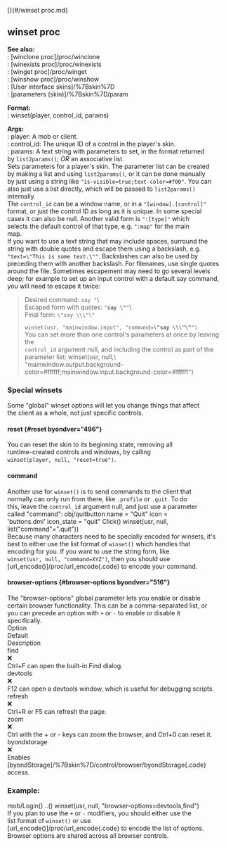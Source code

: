 []{#/winset proc.md}    
## winset proc    
**See also:**    
:   [winclone proc]/proc/winclone    
:   [winexists proc]/proc/winexists    
:   [winget proc]/proc/winget    
:   [winshow proc]/proc/winshow    
:   [User interface skins]/%7Bskin%7D    
:   [parameters (skin)]/%7Bskin%7D/param    
<!-- -->    
**Format:**    
:   winset(player, control_id, params)    
<!-- -->    
**Args:**    
:   player: A mob or client.    
:   control_id: The unique ID of a control in the player\'s skin.    
:   params: A text string with parameters to set, in the format returned    
    by `list2params()`; *OR* an associative list.    
Sets parameters for a player\'s skin. The parameter list can be created    
by making a list and using `list2params()`, or it can be done manually    
by just using a string like `"is-visible=true;text-color=#f00"`. You can    
also just use a list directly, which will be passed to `list2params()`    
internally.    
The `control_id` can be a window name, or in a `"[window].[control]"`    
format, or just the control ID as long as it is unique. In some special    
cases it can also be null. Another valid form is `":[type]"` which    
selects the default control of that type, e.g. `":map"` for the main    
map.    
If you want to use a text string that may include spaces, surround the    
string with double quotes and escape them using a backslash, e.g.    
`"text=\"This is some text.\""`. Backslashes can also be used by    
preceding them with another backslash. For filenames, use single quotes    
around the file. Sometimes escapement may need to go several levels    
deep; for example to set up an input control with a default say command,    
you will need to escape it twice:    
> Desired command: `say "`\    
> Escaped form with quotes: `"`**`say \"`**`"`\    
> Final form: `\"say \\\"\"`    
>    
> `winset(usr, "mainwindow.input", "command=`**`\"say \\\"\"`**`")`    
You can set more than one control\'s parameters at once by leaving the    
`control_id` argument null, and including the control as part of the    
parameter list: winset(usr, null,\\    
\"mainwindow.output.background-color=#ffffff;mainwindow.input.background-color=#ffffff\")    
### Special winsets    
Some \"global\" winset options will let you change things that affect    
the client as a whole, not just specific controls.    
#### reset {#reset byondver="496"}    
You can reset the skin to its beginning state, removing all    
runtime-created controls and windows, by calling    
`winset(player, null, "reset=true")`.    
#### command    
Another use for `winset()` is to send commands to the client that    
normally can only run from there, like `.profile` or `.quit`. To do    
this, leave the `control_id` argument null, and just use a parameter    
called \"command\": obj/quitbutton name = \"Quit\" icon =    
\'buttons.dmi\' icon_state = \"quit\" Click() winset(usr, null,    
list(\"command\"=\".quit\"))    
Because many characters need to be specially encoded for winsets, it\'s    
best to either use the list format of `winset()` which handles that    
encoding for you. If you want to use the string form, like    
`winset(usr, null, "command=XYZ")`, then you should use    
[url_encode()]/proc/url_encode{.code} to encode your command.    
#### browser-options {#browser-options byondver="516"}    
The \"browser-options\" global parameter lets you enable or disable    
certain browser functionality. This can be a comma-separated list, or    
you can precede an option with `+` or `-` to enable or disable it    
specifically.    
Option    
Default    
Description    
find    
❌    
Ctrl+F can open the built-in Find dialog.    
devtools    
❌    
F12 can open a devtools window, which is useful for debugging scripts.    
refresh    
❌    
Ctrl+R or F5 can refresh the page.    
zoom    
❌    
Ctrl with the + or - keys can zoom the browser, and Ctrl+0 can reset it.    
byondstorage    
❌    
Enables [byondStorage]/%7Bskin%7D/control/browser/byondStorage{.code}    
access.    
### Example:    
mob/Login() ..() winset(usr, null, \"browser-options=devtools,find\")    
If you plan to use the `+` or `-` modifiers, you should either use the    
list format of `winset()` or use    
[url_encode()]/proc/url_encode{.code} to encode the list of options.    
Browser options are shared across all browser controls.  
